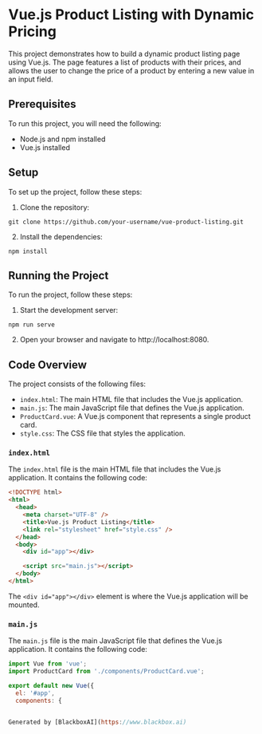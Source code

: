  # Vue.js Product Listing with Dynamic Pricing

This project demonstrates how to build a dynamic product listing page using Vue.js. The page features a list of products with their prices, and allows the user to change the price of a product by entering a new value in an input field.

## Prerequisites

To run this project, you will need the following:

* Node.js and npm installed
* Vue.js installed

## Setup

To set up the project, follow these steps:

1. Clone the repository:

```
git clone https://github.com/your-username/vue-product-listing.git
```

2. Install the dependencies:

```
npm install
```

## Running the Project

To run the project, follow these steps:

1. Start the development server:

```
npm run serve
```

2. Open your browser and navigate to http://localhost:8080.

## Code Overview

The project consists of the following files:

* `index.html`: The main HTML file that includes the Vue.js application.
* `main.js`: The main JavaScript file that defines the Vue.js application.
* `ProductCard.vue`: A Vue.js component that represents a single product card.
* `style.css`: The CSS file that styles the application.

### `index.html`

The `index.html` file is the main HTML file that includes the Vue.js application. It contains the following code:

```html
<!DOCTYPE html>
<html>
  <head>
    <meta charset="UTF-8" />
    <title>Vue.js Product Listing</title>
    <link rel="stylesheet" href="style.css" />
  </head>
  <body>
    <div id="app"></div>

    <script src="main.js"></script>
  </body>
</html>
```

The `<div id="app"></div>` element is where the Vue.js application will be mounted.

### `main.js`

The `main.js` file is the main JavaScript file that defines the Vue.js application. It contains the following code:

```javascript
import Vue from 'vue';
import ProductCard from './components/ProductCard.vue';

export default new Vue({
  el: '#app',
  components: {


Generated by [BlackboxAI](https://www.blackbox.ai)